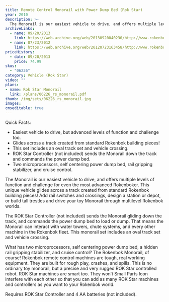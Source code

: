 ```yaml
---
title: Remote Control Monorail with Power Dump Bed (Rok Star)
year: 2010
description: >-
  The Monorail is our easiest vehicle to drive, and offers multiple levels of function and challenge for even the most advanced Rokenboker. This unique vehicle glides across a track created from standard Rokenbok building pieces!  Add rail switches and crossings, design a station or depot, or build tall trestles and drive your toy Monorail through multilevel Rokenbok worlds.
archiveLinks:
  - name: 09/20/2013
    link: https://web.archive.org/web/20130920040230/http://www.rokenbok.com/estore/machines/remote-control-monorail-power-dump-bed
  - name: 07/23/2012
    link: https://web.archive.org/web/20120723163458/http://www.rokenbok.com/estore/machines/remote-control-monorail-power-dump-bed
priceHistory:
  - date: 09/20/2013
    price: 74.99
skus:
  - "06226"
category: Vehicle (Rok Star)
video: ""
plans:
- name: Rok Star Monorail
  link: /plans/06226_rs_monorail.pdf
thumb: /img/sets/06226_rs_monorail.jpg
images:
cmseditable: true
---
```

Quick Facts: 
  - Easiest vehicle to drive, but advanced levels of function and challenge too.
  - Glides across a track created from standard Rokenbok building pieces!
  - This set includes an oval track set and vehicle crossing.
  - ROK Star Controller (not included) sends the Monorail down the track and commands the power dump bed.
  - Two microprocessors, self centering power dump bed, rail gripping stabilizer, and cruise control.

The Monorail is our easiest vehicle to drive, and offers multiple levels of function and challenge for even the most advanced Rokenboker. This unique vehicle glides across a track created from standard Rokenbok building pieces!  Add rail switches and crossings, design a station or depot, or build tall trestles and drive your toy Monorail through multilevel Rokenbok worlds.

The ROK Star Controller (not included) sends the Monorail gliding down the track, and commands the power dump bed to load or dump.  That means the Monorail can interact with water towers, chute systems, and every other machine in the Rokenbok fleet.  This monorail set includes an oval track set and vehicle crossing.

What has two microprocessors, self centering power dump bed, a hidden rail gripping stabilizer, and cruise control?  The Rokenbok Monorail, of course!  Rokenbok remote control machines are tough, real working equipment.  They are built for rough play, crashes, and spills.  This is no ordinary toy monorail, but a precise and very rugged ROK Star controlled robot.  ROK Star machines are smart too. They won’t Small Parts Icon interfere with each other so that you can add as many ROK Star machines and controllers as you want to your Rokenbok world.

Requires ROK Star Controller and 4 AA batteries (not included).
